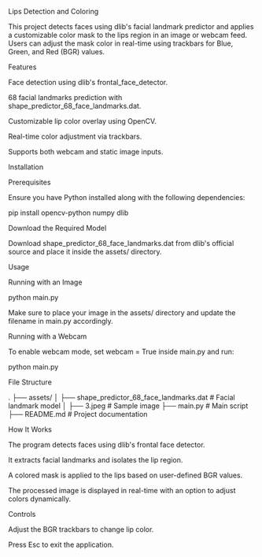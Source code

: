 Lips Detection and Coloring

This project detects faces using dlib's facial landmark predictor and applies a customizable color mask to the lips region in an image or webcam feed. Users can adjust the mask color in real-time using trackbars for Blue, Green, and Red (BGR) values.

Features

Face detection using dlib's frontal_face_detector.

68 facial landmarks prediction with shape_predictor_68_face_landmarks.dat.

Customizable lip color overlay using OpenCV.

Real-time color adjustment via trackbars.

Supports both webcam and static image inputs.

Installation

Prerequisites

Ensure you have Python installed along with the following dependencies:

pip install opencv-python numpy dlib

Download the Required Model

Download shape_predictor_68_face_landmarks.dat from dlib's official source and place it inside the assets/ directory.

Usage

Running with an Image

python main.py

Make sure to place your image in the assets/ directory and update the filename in main.py accordingly.

Running with a Webcam

To enable webcam mode, set webcam = True inside main.py and run:

python main.py

File Structure

.
├── assets/
│   ├── shape_predictor_68_face_landmarks.dat  # Facial landmark model
│   ├── 3.jpeg  # Sample image
├── main.py  # Main script
├── README.md  # Project documentation

How It Works

The program detects faces using dlib's frontal face detector.

It extracts facial landmarks and isolates the lip region.

A colored mask is applied to the lips based on user-defined BGR values.

The processed image is displayed in real-time with an option to adjust colors dynamically.

Controls

Adjust the BGR trackbars to change lip color.

Press Esc to exit the application.
